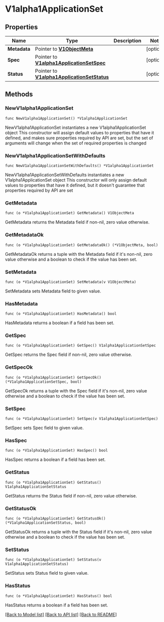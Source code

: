 # V1alpha1ApplicationSet

## Properties

Name | Type | Description | Notes
------------ | ------------- | ------------- | -------------
**Metadata** | Pointer to [**V1ObjectMeta**](V1ObjectMeta.md) |  | [optional] 
**Spec** | Pointer to [**V1alpha1ApplicationSetSpec**](V1alpha1ApplicationSetSpec.md) |  | [optional] 
**Status** | Pointer to [**V1alpha1ApplicationSetStatus**](V1alpha1ApplicationSetStatus.md) |  | [optional] 

## Methods

### NewV1alpha1ApplicationSet

`func NewV1alpha1ApplicationSet() *V1alpha1ApplicationSet`

NewV1alpha1ApplicationSet instantiates a new V1alpha1ApplicationSet object
This constructor will assign default values to properties that have it defined,
and makes sure properties required by API are set, but the set of arguments
will change when the set of required properties is changed

### NewV1alpha1ApplicationSetWithDefaults

`func NewV1alpha1ApplicationSetWithDefaults() *V1alpha1ApplicationSet`

NewV1alpha1ApplicationSetWithDefaults instantiates a new V1alpha1ApplicationSet object
This constructor will only assign default values to properties that have it defined,
but it doesn't guarantee that properties required by API are set

### GetMetadata

`func (o *V1alpha1ApplicationSet) GetMetadata() V1ObjectMeta`

GetMetadata returns the Metadata field if non-nil, zero value otherwise.

### GetMetadataOk

`func (o *V1alpha1ApplicationSet) GetMetadataOk() (*V1ObjectMeta, bool)`

GetMetadataOk returns a tuple with the Metadata field if it's non-nil, zero value otherwise
and a boolean to check if the value has been set.

### SetMetadata

`func (o *V1alpha1ApplicationSet) SetMetadata(v V1ObjectMeta)`

SetMetadata sets Metadata field to given value.

### HasMetadata

`func (o *V1alpha1ApplicationSet) HasMetadata() bool`

HasMetadata returns a boolean if a field has been set.

### GetSpec

`func (o *V1alpha1ApplicationSet) GetSpec() V1alpha1ApplicationSetSpec`

GetSpec returns the Spec field if non-nil, zero value otherwise.

### GetSpecOk

`func (o *V1alpha1ApplicationSet) GetSpecOk() (*V1alpha1ApplicationSetSpec, bool)`

GetSpecOk returns a tuple with the Spec field if it's non-nil, zero value otherwise
and a boolean to check if the value has been set.

### SetSpec

`func (o *V1alpha1ApplicationSet) SetSpec(v V1alpha1ApplicationSetSpec)`

SetSpec sets Spec field to given value.

### HasSpec

`func (o *V1alpha1ApplicationSet) HasSpec() bool`

HasSpec returns a boolean if a field has been set.

### GetStatus

`func (o *V1alpha1ApplicationSet) GetStatus() V1alpha1ApplicationSetStatus`

GetStatus returns the Status field if non-nil, zero value otherwise.

### GetStatusOk

`func (o *V1alpha1ApplicationSet) GetStatusOk() (*V1alpha1ApplicationSetStatus, bool)`

GetStatusOk returns a tuple with the Status field if it's non-nil, zero value otherwise
and a boolean to check if the value has been set.

### SetStatus

`func (o *V1alpha1ApplicationSet) SetStatus(v V1alpha1ApplicationSetStatus)`

SetStatus sets Status field to given value.

### HasStatus

`func (o *V1alpha1ApplicationSet) HasStatus() bool`

HasStatus returns a boolean if a field has been set.


[[Back to Model list]](../README.md#documentation-for-models) [[Back to API list]](../README.md#documentation-for-api-endpoints) [[Back to README]](../README.md)


